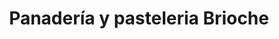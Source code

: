 ---
title: "Panadería y pasteleria Brioche"
url: /loja-ecuador/panaderia-y-pasteleria-brioche/
shop: panadería
---